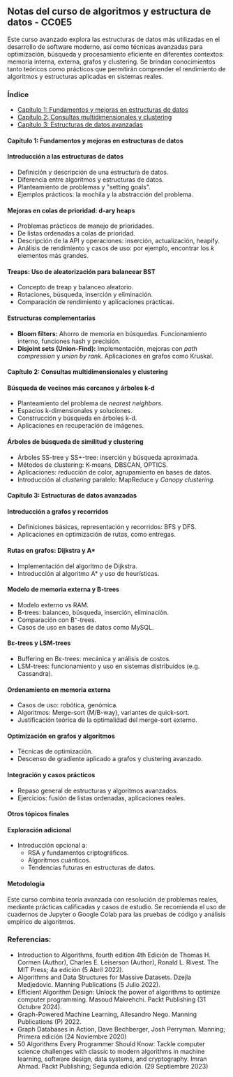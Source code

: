 ## Notas del curso de algoritmos y estructura de datos - CC0E5

Este curso avanzado explora las estructuras de datos más utilizadas en el desarrollo de software moderno, así como técnicas avanzadas para optimización, búsqueda y procesamiento eficiente en diferentes contextos: memoria interna, externa, grafos y clustering. Se brindan conocimientos tanto teóricos como prácticos que permitirán comprender el rendimiento de algoritmos y estructuras aplicadas en sistemas reales.


### Índice

- [Capítulo 1: Fundamentos y mejoras en estructuras de datos](#capítulo-1-fundamentos-y-mejoras-en-estructuras-de-datos)
- [Capítulo 2: Consultas multidimensionales y clustering](#capítulo-2-consultas-multidimensionales-y-clustering)
- [Capítulo 3: Estructuras de datos avanzadas](#capítulo-3-estructuras-de-datos-avanzadas)


#### Capítulo 1: Fundamentos y mejoras en estructuras de datos

#### Introducción a las estructuras de datos  

- Definición y descripción de una estructura de datos.
- Diferencia entre algoritmos y estructuras de datos.
- Planteamiento de problemas y "setting goals".
- Ejemplos prácticos: la mochila y la abstracción del problema.

#### Mejoras en colas de prioridad: d-ary heaps  

- Problemas prácticos de manejo de prioridades.
- De listas ordenadas a colas de prioridad.
- Descripción de la API y operaciones: inserción, actualización, heapify.
- Análisis de rendimiento y casos de uso: por ejemplo, encontrar los *k* elementos más grandes.

#### Treaps: Uso de aleatorización para balancear BST  

- Concepto de treap y balanceo aleatorio.
- Rotaciones, búsqueda, inserción y eliminación.
- Comparación de rendimiento y aplicaciones prácticas.

#### Estructuras complementarias  

- **Bloom filters:** Ahorro de memoria en búsquedas. Funcionamiento interno, funciones hash y precisión.
- **Disjoint sets (Union-Find):** Implementación, mejoras con *path compression* y *union by rank*. Aplicaciones en grafos como Kruskal.


#### Capítulo 2: Consultas multidimensionales y clustering

#### Búsqueda de vecinos más cercanos y árboles k-d  

- Planteamiento del problema de *nearest neighbors*.
- Espacios k-dimensionales y soluciones.
- Construcción y búsqueda en árboles k-d.
- Aplicaciones en recuperación de imágenes.

#### Árboles de búsqueda de similitud y clustering  

- Árboles SS-tree y SS+-tree: inserción y búsqueda aproximada.
- Métodos de clustering: K-means, DBSCAN, OPTICS.
- Aplicaciones: reducción de color, agrupamiento en bases de datos.
- Introducción al *clustering* paralelo: MapReduce y *Canopy clustering*.

#### Capítulo 3: Estructuras de datos avanzadas

#### Introducción a grafos y recorridos  

- Definiciones básicas, representación y recorridos: BFS y DFS.
- Aplicaciones en optimización de rutas, como entregas.
  
#### Rutas en grafos: Dijkstra y A*  

- Implementación del algoritmo de Dijkstra.
- Introducción al algoritmo A* y uso de heurísticas.

#### Modelo de memoria externa y B-trees  

- Modelo externo vs RAM.
- B-trees: balanceo, búsqueda, inserción, eliminación.
- Comparación con B⁺-trees.
- Casos de uso en bases de datos como MySQL.


#### Bε-trees y LSM-trees  

- Buffering en Bε-trees: mecánica y análisis de costos.
- LSM-trees: funcionamiento y uso en sistemas distribuidos (e.g. Cassandra).

#### Ordenamiento en memoria externa  

- Casos de uso: robótica, genómica.
- Algoritmos: Merge-sort (M/B-way), variantes de quick-sort.
- Justificación teórica de la optimalidad del merge-sort externo.


#### Optimización en grafos y algoritmos  

- Técnicas de optimización.
- Descenso de gradiente aplicado a grafos y clustering avanzado.

#### Integración y casos prácticos  

- Repaso general de estructuras y algoritmos avanzados.
- Ejercicios: fusión de listas ordenadas, aplicaciones reales.


#### Otros tópicos finales

#### Exploración adicional  

- Introducción opcional a:
  - RSA y fundamentos criptográficos.
  - Algoritmos cuánticos.
  - Tendencias futuras en estructuras de datos.



#### Metodología

Este curso combina teoría avanzada con resolución de problemas reales, mediante prácticas calificadas y casos de estudio. Se recomienda el uso de cuadernos de Jupyter o Google Colab para las pruebas de código y análisis empírico de algoritmos.

### Referencias:

- Introduction to Algorithms, fourth edition 4th Edición de Thomas H. Cormen (Author), Charles E. Leiserson (Author), Ronald L. Rivest. The MIT Press; 4a edición (5 Abril 2022).
- Algorithms and Data Structures for Massive Datasets.  Dzejla Medjedovic. Manning Publications  (5 Julio 2022). 
- Efficient Algorithm Design: Unlock the power of algorithms to optimize computer programming. Masoud Makrehchi. Packt Publishing (31 Octubre 2024).
- Graph-Powered Machine Learning, Allesandro Nego. Manning Publications (P) 2022. 
- Graph Databases in Action, Dave Bechberger,  Josh Perryman. Manning; Primera edición (24 Noviembre 2020) 
- 50 Algorithms Every Programmer Should Know: Tackle computer science challenges with classic to modern algorithms in machine learning, software design, data systems, and cryptography. Imran Ahmad. Packt Publishing; Segunda edición. (29 Septiembre 2023) 

